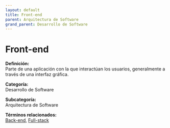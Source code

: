 ```yaml
---
layout: default
title: Front-end
parent: Arquitectura de Software
grand_parent: Desarrollo de Software
---
```


# Front-end

**Definición:**  
Parte de una aplicación con la que interactúan los usuarios, generalmente a través de una interfaz gráfica.

**Categoría:**  
Desarrollo de Software  

**Subcategoría:**  
Arquitectura de Software

**Términos relacionados:**  
[Back-end](https://maleniski.github.io/diccionario-angl-tec-mx/docs/desarrollo-de-software/arquitectura-de-software/back-end.html), [Full-stack](https://maleniski.github.io/diccionario-angl-tec-mx/docs/desarrollo-de-software/arquitectura-de-software/full-stack.html)
